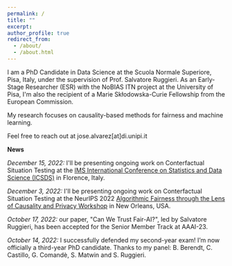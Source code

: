 ```yaml
---
permalink: /
title: ""
excerpt:
author_profile: true
redirect_from: 
  - /about/
  - /about.html
---
```


I am a PhD Candidate in Data Science at the Scuola Normale Superiore, Pisa, Italy, under the supervision of Prof. Salvatore Ruggieri. As an Early-Stage Researcher (ESR) with the NoBIAS ITN project at the University of Pisa, I'm also the recipient of a Marie Skłodowska-Curie Fellowship from the European Commission. 

My research focuses on causality-based methods for fairness and machine learning.


Feel free to reach out at jose.alvarez[at]di.unipi.it


**News**

*December 15, 2022:* I'll be presenting ongoing work on Conterfactual Situation Testing at the [IMS International Conference on Statistics and Data Science (ICSDS)](https://sites.google.com/view/icsds2022) in Florence, Italy. 

*December 3, 2022:* I'll be presenting ongoing work on Conterfactual Situation Testing at the NeurIPS 2022 [Algorithmic Fairness through the Lens of Causality and Privacy Workshop](https://www.afciworkshop.org/afcp2022) in New Orleans, USA.

*October 17, 2022:* our paper, "Can We Trust Fair-AI?", led by Salvatore Ruggieri, has been accepted for the Senior Member Track at AAAI-23. 

*October 14, 2022:* I successfully defended my second-year exam! I’m now officially a third-year PhD candidate. Thanks to my panel: B. Berendt, C. Castillo, G. Comandè, S. Matwin and S. Ruggieri.
